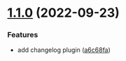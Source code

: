 

# [1.1.0](https://github.com/FEliuyg/test-npm-pkg/compare/1.0.9...1.1.0) (2022-09-23)


### Features

* add changelog plugin ([a6c68fa](https://github.com/FEliuyg/test-npm-pkg/commit/a6c68fa356fad589ac77fe941017ccd58e649130))